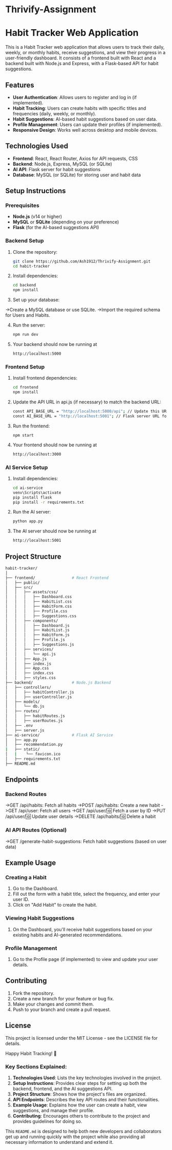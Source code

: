 # Thrivify-Assignment

# Habit Tracker Web Application

This is a Habit Tracker web application that allows users to track their daily, weekly, or monthly habits, receive suggestions, and view their progress in a user-friendly dashboard. It consists of a frontend built with React and a backend built with Node.js and Express, with a Flask-based API for habit suggestions.

## Features

- **User Authentication**: Allows users to register and log in (if implemented).
- **Habit Tracking**: Users can create habits with specific titles and frequencies (daily, weekly, or monthly).
- **Habit Suggestions**: AI-based habit suggestions based on user data.
- **Profile Management**: Users can update their profiles (if implemented).
- **Responsive Design**: Works well across desktop and mobile devices.

## Technologies Used

- **Frontend**: React, React Router, Axios for API requests, CSS
- **Backend**: Node.js, Express, MySQL (or SQLite)
- **AI API**: Flask server for habit suggestions
- **Database**: MySQL (or SQLite) for storing user and habit data

## Setup Instructions

### Prerequisites

- **Node.js** (v14 or higher)
- **MySQL** or **SQLite** (depending on your preference)
- **Flask** (for the AI-based suggestions API)

### Backend Setup

1. Clone the repository:
   ```bash
   git clone https://github.com/Ash1912/Thrivify-Assignment.git
   cd habit-tracker
   ```

2. Install dependencies:
   ```bash
   cd backend
   npm install
   ```

3. Set up your database:

->Create a MySQL database or use SQLite.
->Import the required schema for Users and Habits.

4. Run the server:
    ```bash
    npm run dev
    ```

5. Your backend should now be running at 
    ```bash
    http://localhost:5000
    ```

### Frontend Setup

1. Install frontend dependencies:
    ```bash
    cd frontend
    npm install
    ```

2. Update the API URL in api.js (if necessary) to match the backend URL:
    ```bash
    const API_BASE_URL = "http://localhost:5000/api"; // Update this URL
    const AI_BASE_URL = "http://localhost:5001"; // Flask server URL for AI-based suggestions
    ```

3. Run the frontend:
    ```bash.
    npm start
    ```

4. Your frontend should now be running at 
    ```bash
    http://localhost:3000
    ```

### AI Service Setup

1. Install dependencies:
    ```bash
    cd ai-service
    venv\Scripts\activate
    pip install flask
    pip install -r requirements.txt
    ```

2. Run the AI server:
    ```bash
    python app.py
    ```

3. The AI server should now be running at
    ```bash
    http://localhost:5001
    ```

## Project Structure

```bash
habit-tracker/
│
├── frontend/                # React Frontend
│   ├── public/
│   ├── src/
│   │   ├── assets/css/
│   │   │   ├── Dashboard.css
│   │   │   ├── HabitList.css
│   │   │   ├── HabitForm.css
│   │   │   ├── Profile.css
│   │   │   ├── Suggestions.css
│   │   ├── components/
│   │   │   ├── Dashboard.js
│   │   │   ├── HabitList.js
│   │   │   ├── HabitForm.js
│   │   │   ├── Profile.js
│   │   │   ├── Suggestions.js
│   │   ├── services/
│   │   │   └── api.js
│   │   ├── App.js
│   │   ├── index.js
│   │   ├── App.css
│   │   ├── index.css
│   │   ├── styles.css
├── backend/                 # Node.js Backend
│   ├── controllers/
│   │   ├── habitController.js
│   │   ├── userController.js
│   ├── models/
│   │   └── db.js
│   ├── routes/
│   │   ├── habitRoutes.js
│   │   ├── userRoutes.js
│   ├── .env
│   ├── server.js
├── ai-service/              # Flask AI Service
│   ├── app.py
│   ├── recommendation.py
|   ├── static/
│   |    └── favicon.ico
│   ├── requirements.txt
├── README.md
```

## Endpoints

### Backend Routes

->GET /api/habits: Fetch all habits
->POST /api/habits: Create a new habit
->GET /api/user: Fetch all users
->GET /api/user/:id: Fetch a user by ID
->PUT /api/user/:id: Update user details
->DELETE /api/habits/:id: Delete a habit

### AI API Routes (Optional)
->GET /generate-habit-suggestions: Fetch habit suggestions (based on user data)

## Example Usage

### Creating a Habit

1. Go to the Dashboard.
2. Fill out the form with a habit title, select the frequency, and enter your user ID.
3. Click on "Add Habit" to create the habit.

### Viewing Habit Suggestions

1. On the Dashboard, you'll receive habit suggestions based on your existing habits and AI-generated recommendations.

### Profile Management

1. Go to the Profile page (if implemented) to view and update your user details.

## Contributing

1. Fork the repository.
2. Create a new branch for your feature or bug fix.
3. Make your changes and commit them.
4. Push to your branch and create a pull request.

## License
This project is licensed under the MIT License - see the LICENSE file for details.

Happy Habit Tracking! 🎯


### Key Sections Explained:

1. **Technologies Used**: Lists the key technologies involved in the project.
2. **Setup Instructions**: Provides clear steps for setting up both the backend, frontend, and the AI suggestions API.
3. **Project Structure**: Shows how the project's files are organized.
4. **API Endpoints**: Describes the key API routes and their functionalities.
5. **Example Usage**: Explains how the user can create a habit, view suggestions, and manage their profile.
6. **Contributing**: Encourages others to contribute to the project and provides guidelines for doing so.

This `README.md` is designed to help both new developers and collaborators get up and running quickly with the project while also providing all necessary information to understand and extend it.
